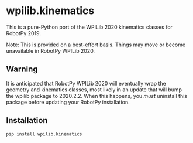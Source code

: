 # wpilib.kinematics

This is a pure-Python port of the WPILib 2020 kinematics classes for RobotPy 2019.

Note: This is provided on a best-effort basis. Things may move or become unavailable in RobotPy WPILib 2020.

## Warning
It is anticipated that RobotPy WPILib 2020 will eventually wrap the geometry and kinematics classes,
most likely in an update that will bump the wpilib package to 2020.2.2.
When this happens, you *must* uninstall this package before updating your RobotPy installation.

## Installation
`pip install wpilib.kinematics`

